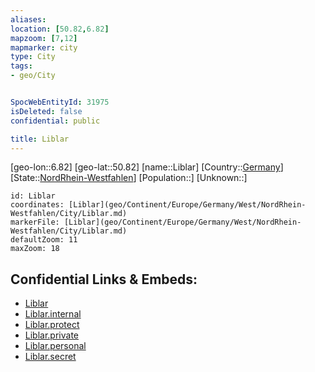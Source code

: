 ```yaml
---
aliases: 
location: [50.82,6.82]
mapzoom: [7,12] 
mapmarker: city 
type: City
tags:
- geo/City


SpocWebEntityId: 31975
isDeleted: false
confidential: public

title: Liblar
---
```

[geo-lon::6.82]
[geo-lat::50.82]
[name::Liblar]
[Country::[Germany](geo/Continent/Europe/Germany.md)]
[State::[NordRhein-Westfahlen](NordRhein-Westfahlen)]
[Population::]
[Unknown::]


```leaflet
id: Liblar
coordinates: [Liblar](geo/Continent/Europe/Germany/West/NordRhein-Westfahlen/City/Liblar.md)
markerFile: [Liblar](geo/Continent/Europe/Germany/West/NordRhein-Westfahlen/City/Liblar.md)
defaultZoom: 11 
maxZoom: 18
```


## Confidential Links & Embeds: 
- [Liblar](../../../../../../../../_public/geo/Continent/Europe/Germany/West/NordRhein-Westfahlen/City/Liblar.md) 
- [Liblar.internal](../../../../../../../../_internal/geo/Continent/Europe/Germany/West/NordRhein-Westfahlen/City/Liblar.internal.md) 
- [Liblar.protect](../../../../../../../../_protect/geo/Continent/Europe/Germany/West/NordRhein-Westfahlen/City/Liblar.protect.md) 
- [Liblar.private](../../../../../../../../_private/geo/Continent/Europe/Germany/West/NordRhein-Westfahlen/City/Liblar.private.md) 
- [Liblar.personal](../../../../../../../../_personal/geo/Continent/Europe/Germany/West/NordRhein-Westfahlen/City/Liblar.personal.md) 
- [Liblar.secret](../../../../../../../../_secret/geo/Continent/Europe/Germany/West/NordRhein-Westfahlen/City/Liblar.secret.md) 
